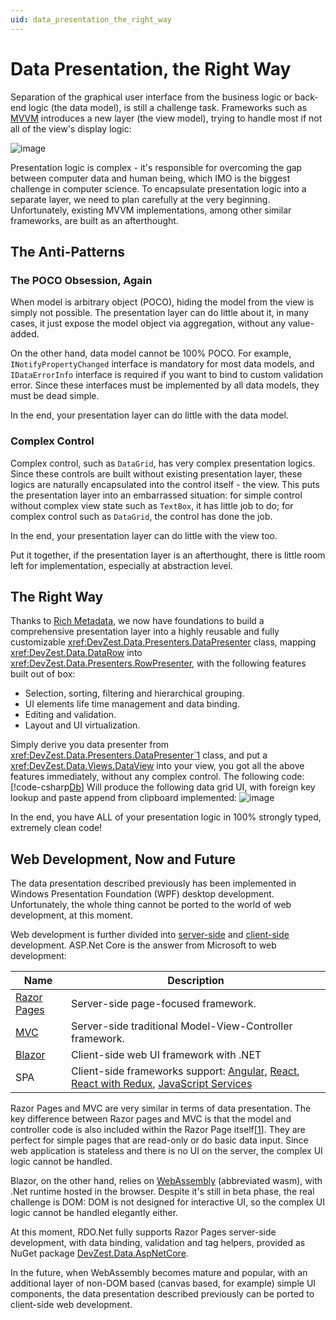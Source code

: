 ```yaml
---
uid: data_presentation_the_right_way
---
```


# Data Presentation, the Right Way

Separation of the graphical user interface from the business logic or back-end logic (the data model), is still a challenge task. Frameworks such as [MVVM](https://en.wikipedia.org/wiki/Model%E2%80%93view%E2%80%93viewmodel) introduces a new layer (the view model), trying to handle most if not all of the view's display logic:

![image](/images/MVVM.jpg)

Presentation logic is complex - it's responsible for overcoming the gap between computer data and human being, which IMO is the biggest challenge in computer science. To encapsulate presentation logic into a separate layer, we need to plan carefully at the very beginning. Unfortunately, existing MVVM implementations, among other similar frameworks, are built as an afterthought.

## The Anti-Patterns

### The POCO Obsession, Again

When model is arbitrary object (POCO), hiding the model from the view is simply not possible. The presentation layer can do little about it, in many cases, it just expose the model object via aggregation, without any value-added.

On the other hand, data model cannot be 100% POCO. For example, `INotifyPropertyChanged` interface is mandatory for most data models, and `IDataErrorInfo` interface is required if you want to bind to custom validation error. Since these interfaces must be implemented by all data models, they must be dead simple.

In the end, your presentation layer can do little with the data model.

### Complex Control

Complex control, such as `DataGrid`, has very complex presentation logics. Since these controls are built without existing presentation layer, these logics are naturally encapsulated into the control itself - the view. This puts the presentation layer into an embarrassed situation: for simple control without complex view state such as `TextBox`, it has little job to do; for complex control such as `DataGrid`, the control has done the job.

In the end, your presentation layer can do little with the view too.

Put it together, if the presentation layer is an afterthought, there is little room left for implementation, especially at abstraction level.

## The Right Way

Thanks to [Rich Metadata](xref:orm_data_access_the_right_way#rich-metadata---relational-data-objects), we now have foundations to build a comprehensive presentation layer into a highly reusable and fully customizable <xref:DevZest.Data.Presenters.DataPresenter> class, mapping <xref:DevZest.Data.DataRow> into <xref:DevZest.Data.Presenters.RowPresenter>, with the following features built out of box:

* Selection, sorting, filtering and hierarchical grouping.
* UI elements life time management and data binding.
* Editing and validation.
* Layout and UI virtualization.

Simply derive you data presenter from <xref:DevZest.Data.Presenters.DataPresenter`1> class, and put a <xref:DevZest.Data.Views.DataView> into your view, you got all the above features immediately, without any complex control. The following code:
[!code-csharp[Db](../../../samples/AdventureWorksLT.WpfApp/SalesOrderWindow.DetailPresenter.cs)]
Will produce the following data grid UI, with foreign key lookup and paste append from clipboard implemented:
![image](/images/SalesOrderDetailUI.jpg)

In the end, you have ALL of your presentation logic in 100% strongly typed, extremely clean code!

## Web Development, Now and Future

The data presentation described previously has been implemented in Windows Presentation Foundation (WPF) desktop development. Unfortunately, the whole thing cannot be ported to the world of web development, at this moment.

Web development is further divided into [server-side](https://en.wikipedia.org/wiki/Server-side_scripting) and [client-side](https://en.wikipedia.org/wiki/Dynamic_web_page#Client-side_scripting) development. ASP.Net Core is the answer from Microsoft to web development:

| Name | Description |
|------------|-------------|
| [Razor Pages](https://docs.microsoft.com/en-us/aspnet/core/razor-pages/) | Server-side page-focused framework. |
| [MVC](https://docs.microsoft.com/en-us/aspnet/core/mvc/) | Server-side traditional Model-View-Controller framework. |
| [Blazor](https://docs.microsoft.com/en-us/aspnet/core/blazor/) | Client-side web UI framework with .NET |
| SPA | Client-side frameworks support: [Angular](https://docs.microsoft.com/en-us/aspnet/core/client-side/spa/angular), [React](https://docs.microsoft.com/en-us/aspnet/core/client-side/spa/react), [React with Redux](https://docs.microsoft.com/en-us/aspnet/core/client-side/spa/react-with-redux), [JavaScript Services](https://docs.microsoft.com/en-us/aspnet/core/client-side/spa-services) |

Razor Pages and MVC are very similar in terms of data presentation. The key difference between Razor pages and MVC is that the model and controller code is also included within the Razor Page itself[[1]]. They are perfect for simple pages that are read-only or do basic data input. Since web application is stateless and there is no UI on the server, the complex UI logic cannot be handled.

Blazor, on the other hand, relies on [WebAssembly](https://webassembly.org/) (abbreviated wasm), with .Net runtime hosted in the browser. Despite it's still in beta phase, the real challenge is DOM: DOM is not designed for interactive UI, so the complex UI logic cannot be handled elegantly either.

At this moment, RDO.Net fully supports Razor Pages server-side development, with data binding, validation and tag helpers, provided as NuGet package [DevZest.Data.AspNetCore](https://www.nuget.org/packages/DevZest.Data.AspNetCore/).

In the future, when WebAssembly becomes mature and popular, with an additional layer of non-DOM based (canvas based, for example) simple UI components, the data presentation described previously can be ported to client-side web development.

[1]: https://hackernoon.com/asp-net-core-razor-pages-vs-mvc-which-will-create-better-web-apps-in-2018-bd137ae0acaa

